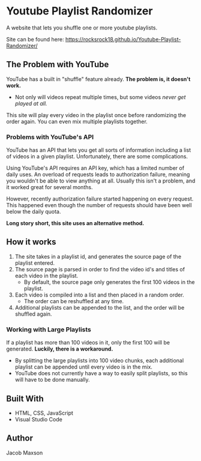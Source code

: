 # Youtube Playlist Randomizer

A website that lets you shuffle one or more youtube playlists.

Site can be found here: https://rocksrock18.github.io/Youtube-Playlist-Randomizer/

## The Problem with YouTube

YouTube has a built in "shuffle" feature already. **The problem is, it doesn't work.**
- Not only will videos repeat multiple times, but some videos *never get played at all.*

This site will play every video in the playlist once before randomizing the order again. You can even mix multiple playlists together.

### Problems with YouTube's API

YouTube has an API that lets you get all sorts of information including a list of videos in a given playlist. Unfortunately, there are some complications.

Using YouTube's API requires an API key, which has a limited number of daily uses. An overload of requests leads to authorization failure, meaning you wouldn't be able to view anything at all. Usually this isn't a problem, and it worked great for several months.

However, recently authorization failure started happening on every request. This happened even though the number of requests should have been well below the daily quota.

**Long story short, this site uses an alternative method.**

## How it works

1. The site takes in a playlist id, and generates the source page of the playlist entered.
2. The source page is parsed in order to find the video id's and titles of each video in the playlist.
   - By default, the source page only generates the first 100 videos in the playlist.
3. Each video is compiled into a list and then placed in a random order.
   - The order can be reshuffled at any time.
4. Additional playlists can be appended to the list, and the order will be shuffled again.

### Working with Large Playlists

If a playlist has more than 100 videos in it, only the first 100 will be generated. **Luckily, there is a workaround.**

* By splitting the large playlists into 100 video chunks, each additional playlist can be appended until every video is in the mix.
* YouTube does not currently have a way to easily split playlists, so this will have to be done manually.

## Built With
* HTML, CSS, JavaScript
* Visual Studio Code

## Author
Jacob Maxson
